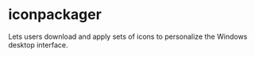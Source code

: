 # iconpackager
Lets users download and apply sets of icons to personalize the Windows desktop interface.
